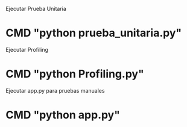 
Ejecutar Prueba Unitaria
# CMD "python prueba_unitaria.py"

Ejecutar Profiling
# CMD "python Profiling.py"

Ejecutar app.py para pruebas manuales
# CMD "python app.py"
